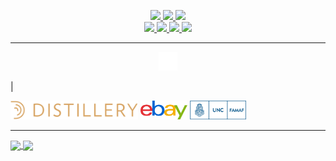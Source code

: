 <p align="center">

<!-- Badges -->
<a href="https://www.linkedin.com/in/igor-andruskiewitsch/">
    <img src="https://img.shields.io/badge/LinkedIn-igor--andruskiewitsch-blue?logo=Linkedin&style=flat-square"/>
</a>
<a href="mailto:i.andruskiewitsch23@gmail.com">
    <img src="https://img.shields.io/badge/Gmail-i.andruskiewitsch23-red?logo=Gmail&style=flat-square"/>
</a>
<a href="https://t.me/korusito">
    <img src="https://img.shields.io/badge/Telegram-korusito-blue?logo=Telegram&style=flat-square"/>
</a>
<br>
<a href="https://stackoverflow.com/users/8189455/rusito23">
    <img src="https://img.shields.io/badge/Stack%20Overflow-rusito23-orange?logo=StackOverflow&style=flat-square"/>
</a>
<a href="https://rusito-23.github.io/curriculum/Igor_Andruskiewitsch.pdf" >
    <img src="https://img.shields.io/badge/CV-Curriculum-green?logo=LaTex&style=flat-square"/>
</a>
<a href="https://soundcloud.com/igor-andruskiewitsch" >
    <img src="https://img.shields.io/badge/SoundCloud-igor--andruskiewitsch-important?style=flat-square&logo=soundcloud"/>
</a>
<a href="https://github.com/rusito-23">
    <img src="https://visitor-badge.laobi.icu/badge?page_id=rusito-23.rusito-23" />
</a>

---

<!-- Current Position and Education Header -->
<p align="center">
   <img alt="iOS Developer" src="assets/ios_developer.png" height=30 />
   <p>|</p>
   <a href="https://distillery.com"><img alt="Distillery" src="assets/distillery_logo.png" height=30 /></a>
   <a href="https://www.ebay.com"><img alt="eBay" src="assets/ebay_logo.png" height=30 /></a>
   <a href="https://www.famaf.unc.edu.ar"><img alt="Famaf, UNC" src="assets/famaf_unc_logo.png" height=30 /></a>
</p>

---

<!-- GitHub Stats -->
<a href="https://github.com/anuraghazra/github-readme-stats">
    <img align="center" src="https://github-readme-stats.vercel.app/api?username=rusito-23&show_icons=true&theme=onedark&line_height=28.5" />
</a>

<!-- GitHub Top Languages -->
<a href="https://github.com/anuraghazra/github-readme-stats">
    <img align="center" src="https://github-readme-stats.vercel.app/api/top-langs/?username=rusito-23&hide=Jupyter%20Notebook&langs_count=10&layout=compact&theme=onedark" />
</a>

</p>

